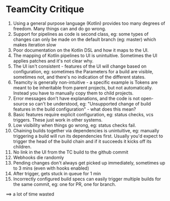 # TeamCity Critique

1. Using a general purpose language (Kotlin) provides too many degrees of freedom. Many things can and do go wrong.
1. Support for pipelines as code is second class, eg: some types of changes can only be made on the default branch (eg: master) which makes iteration slow
1. Poor documentation on the Kotlin DSL and how it maps to the UI.
1. The mapping of Kotlin pipelines to UI is unintuitive. Sometimes the UI applies patches and it's not clear why.
1. The UI isn't consistent - features of the UI will change based on configuration, eg: sometimes the Parameters for a build are visible, sometimes not, and there's no indication of the different states.
1. Teamcity is generally non-intuitive - a specific example is Tokens are meant to be inheritable from  parent projects, but not automatically. Instead you have to manually copy them to child projects. 
1. Error messages don't have explanations, and the code is not open-source so can't be understood, eg: "Unsupported change of build features in the build configuration" - what does this mean?
1. Basic features require explicit configuration, eg: status checks, vcs triggers. These just work in other systems.
1. Low visibility when things go wrong, eg: status checks fail.
1. Chaining builds together via dependencies is unintuitive, eg: manually triggering a build will run its dependencies first. Usually you'd expect to trigger the head of the build chain and if it succeeds it kicks off its children.
1. No link in the UI from the TC build to the github commit
1. Webhooks die randomly
1. Pending changes don't always get picked up immediately, sometimes up to 3 mins (even with hooks enabled)
1. After trigger, gets stuck in queue for 1 min
1. Incorrectly configured build specs can easily trigger multiple builds for the same commit, eg: one for PR, one for branch.

==> a lot of time wasted
